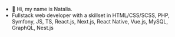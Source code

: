 - 👋 Hi, my name is Natalia.
- Fullstack web developer with a skillset in HTML/CSS/SCSS, PHP, Symfony, JS, TS, React.js, Next.js, React Native, Vue.js, MySQL, GraphQL, Nest.js
